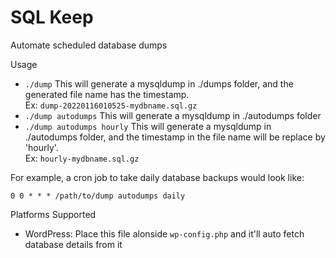 # SQL Keep
Automate scheduled database dumps

Usage

- `./dump` This will generate a mysqldump in ./dumps folder, and the generated file name has the timestamp. <br/>Ex: `dump-20220116010525-mydbname.sql.gz`
- `./dump autodumps` This will generate a mysqldump in ./autodumps folder
- `./dump autodumps hourly` This will generate a mysqldump in ./autodumps folder, and the timestamp in the file name will be replace by 'hourly'. <br/> Ex: `hourly-mydbname.sql.gz`

For example, a cron job to take daily database backups would look like:

`0 0 * * * /path/to/dump autodumps daily`

Platforms Supported

- WordPress: Place this file alonside `wp-config.php` and it'll auto fetch database details from it

